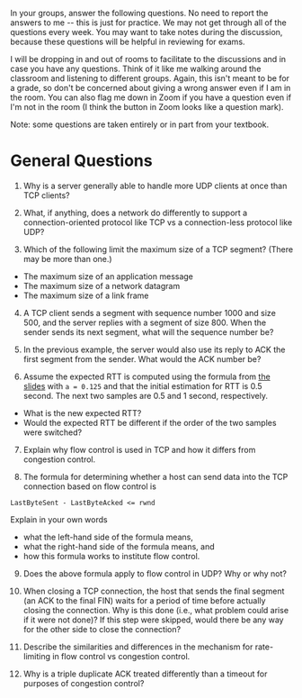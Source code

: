 In your groups, answer the following questions.
No need to report the answers to me --
this is just for practice.
We may not get through all of the questions every week.
You may want to take notes during the discussion,
because these questions will be helpful in reviewing for exams.

I will be dropping in and out of rooms to facilitate to the discussions and in
case you have any questions.
Think of it like me walking around the classroom and listening to different
groups.
Again, this isn't meant to be for a grade,
so don't be concerned about giving a wrong answer even if I am in the room.
You can also flag me down in Zoom if you have a question even if I'm not in the
room
(I think the button in Zoom looks like a question mark).

Note: some questions are taken entirely or in part from your textbook.

# General Questions

1. Why is a server generally able to handle more UDP clients at once than TCP
clients?

2. What, if anything, does a network do differently to support a
connection-oriented protocol like TCP vs a connection-less protocol like UDP?

3. Which of the following limit the maximum size of a TCP segment?
(There may be more than one.)
* The maximum size of an application message
* The maximum size of a network datagram
* The maximum size of a link frame

4. A TCP client sends a segment with sequence number 1000 and size 500,
and the server replies with a segment of size 800.
When the sender sends its next segment,
what will the sequence number be?

5. In the previous example,
the server would also use its reply to ACK the first segment from the sender.
What would the ACK number be?

6. Assume the expected RTT is computed using the formula from
[the slides](https://github.com/bowmnath/cis-457-w21/blob/master/slides/tr-tcp-ack.pdf)
with `a = 0.125` and that the initial estimation for RTT is 0.5 second.
The next two samples are 0.5 and 1 second, respectively.
* What is the new expected RTT?
* Would the expected RTT be different if the order of the two samples were
  switched?

7. Explain why flow control is used in TCP and how it differs from congestion
control.

8. The formula for determining whether a host can send data into the TCP
connection based on flow control is
```
LastByteSent - LastByteAcked <= rwnd
```
Explain in your own words
* what the left-hand side of the formula means,
* what the right-hand side of the formula means, and
* how this formula works to institute flow control.

9. Does the above formula apply to flow control in UDP?
Why or why not?

10. When closing a TCP connection,
the host that sends the final segment
(an ACK to the final FIN)
waits for a period of time before actually closing the connection.
Why is this done (i.e., what problem could arise if it were not done)?
If this step were skipped,
would there be any way for the other side to close the connection?

11. Describe the similarities and differences in the mechanism for
rate-limiting in flow control vs congestion control.

12. Why is a triple duplicate ACK treated differently than a timeout for
purposes of congestion control?
